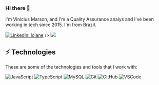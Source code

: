 ### Hi there 👋

 

I'm Vinicius Marson, and I'm a Quality Assurance analys and I've been working in tech since 2015. I'm from Brazil.

 

[![Linkedin: loiane](https://img.shields.io/badge/-Linkedin-blue?style=flat-square&logo=Linkedin&logoColor=white&link=https://www.linkedin.com/in/vinicius-marson-nascimento-88430b10a/)](https://www.linkedin.com/in/vinicius-marson-nascimento-88430b10a/)
/></a> <a href="https://www.instagram.com/v.marson_/"><img src="https://img.shields.io/badge/-Instagram-E4405F?style=flat&logo=instagram&logoColor=white"/></a>

 

## ⚡ Technologies

 

These are some of the technologies and tools that I work with:

 


![JavaScript](https://img.shields.io/badge/-JavaScript-black?style=flat-square&logo=javascript)
![TypeScript](https://img.shields.io/badge/-TypeScript-007ACC?style=flat-square&logo=typescript)
![MySQL](https://img.shields.io/badge/-MySQL-4479A1?style=flat-square&logo=mysql&logoColor=white)
![Git](https://img.shields.io/badge/-Git-black?style=flat-square&logo=git)
![GitHub](https://img.shields.io/badge/-GitHub-181717?style=flat-square&logo=github)
![VSCode](https://img.shields.io/badge/-VSCode-007ACC?style=flat-square&logo=visual-studio-code&logoColor=white)
 

<!---
viniciusmarson1/viniciusmarson1 is a ✨ special ✨ repository because its `README.md` (this file) appears on your GitHub profile.
You can click the Preview link to take a look at your changes.
--->
